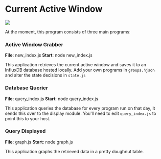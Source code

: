 # Current Active Window

![](https://puu.sh/xDbwu/fc29df614a.png)

At the moment, this program consists of three main programs:

### Active Window Grabber

**File**: new_index.js
**Start**: node new_index.js

This application retrieves the current active window and saves it to an InfluxDB database hosted locally.  Add your own programs in `groups.hjson` and alter the state decisions in `state.js`

### Database Querier

**File**: query_index.js
**Start**: node query_index.js

This application queries the database for every program run on that day, it sends this over to the display module.  You'll need to edit `query_index.js` to point this to your host.

### Query Displayed

**File**: graph.js
**Start**: node graph.js

This application graphs the retrieved data in a pretty doughnut table.